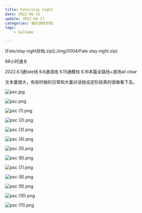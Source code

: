 ```yaml
---
title: Fate/stay night
date: 2022-06-16
update: 2022-06-17
categories: 猫的游戏存档
tags: 
    - GalGame

---
```

[Fate/stay night存档.zip](./img/0004/Fate stay night.zip)

88小时通关

2022.6.1通fate线 6.6通凛线 6.15通樱线 6.16本篇全路线+道场all clear

文本量很大，有些时候的日常和大量对话抛设定阶段真的很难看下去。

![psc.jpg](./img/0004/psc.jpg)

![psc.png](./img/0004/psc.png)

![psc (1).png](./img/0004/psc_(1).png)

![psc (2).png](./img/0004/psc_(2).png)

![psc (3).png](./img/0004/psc_(3).png)

![psc (4).png](./img/0004/psc_(4).png)

![psc (5).png](./img/0004/psc_(5).png)

![psc (6).png](./img/0004/psc_(6).png)

![psc (7).png](./img/0004/psc_(7).png)

![psc (8).png](./img/0004/psc_(8).png)

![psc (9).png](./img/0004/psc_(9).png)

![psc (10).png](./img/0004/psc_(10).png)

![psc (11).png](./img/0004/psc_(11).png)